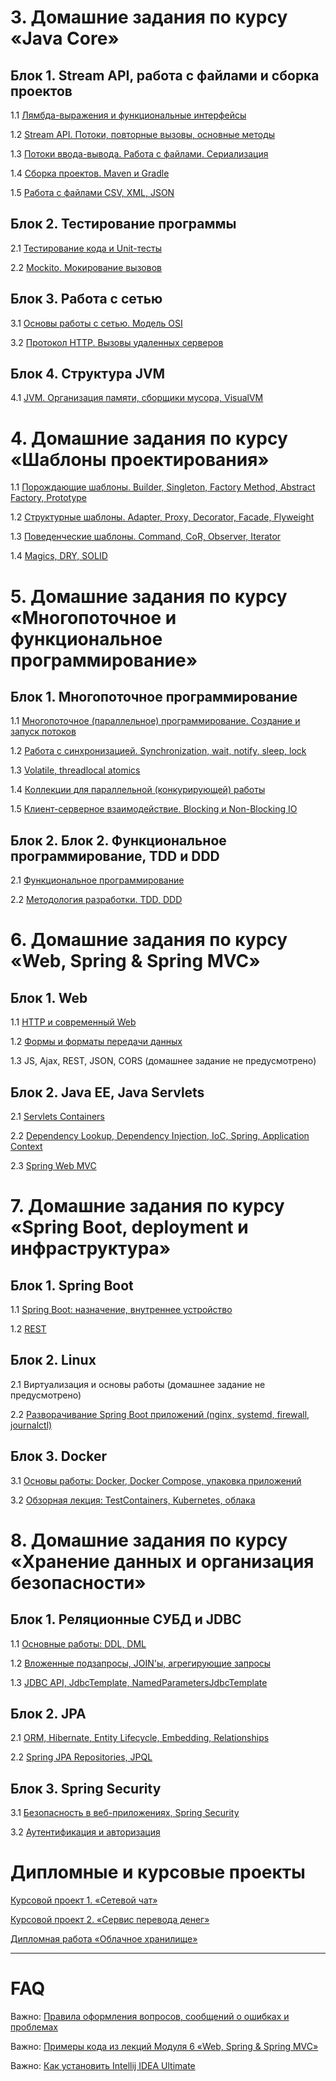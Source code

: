 # 3. Домашние задания по курсу «Java Core»

## Блок 1. Stream API, работа с файлами и сборка проектов

1.1 [Лямбда-выражения и функциональные интерфейсы](./lambda/README.md)

1.2 [Stream API. Потоки, повторные вызовы, основные методы](./streams/README.md)

1.3 [Потоки ввода-вывода. Работа с файлами. Сериализация](./files/README.md)

1.4 [Сборка проектов. Maven и Gradle](./builders/README.md)

1.5 [Работа с файлами CSV, XML, JSON](./special_files/README.md)

## Блок 2. Тестирование программы

2.1 [Тестирование кода и Unit-тесты](https://github.com/netology-code/jd-homeworks/tree/master/junit)

2.2 [Mockito. Мокирование вызовов](https://github.com/netology-code/jd-homeworks/tree/master/mocks)

## Блок 3. Работа с сетью

3.1 [Основы работы с сетью. Модель OSI](https://github.com/netology-code/jd-homeworks/tree/master/network)

3.2 [Протокол HTTP. Вызовы удаленных серверов](https://github.com/netology-code/jd-homeworks/tree/master/http)

## Блок 4. Структура JVM
4.1 [JVM. Организация памяти, сборщики мусора, VisualVM](/jvm)


# 4. Домашние задания по курсу «Шаблоны проектирования»

1.1 [Порождающие шаблоны. Builder, Singleton, Factory Method, Abstract Factory, Prototype](./creational/README.md)

1.2 [Структурные шаблоны. Adapter, Proxy, Decorator, Facade, Flyweight](./structural/README.md)

1.3 [Поведенческие шаблоны. Command, CoR, Observer, Iterator](./behave/README.md)

1.4 [Magics, DRY, SOLID](./solid/README.md)


# 5. Домашние задания по курсу «Многопоточное и функциональное программирование»

## Блок 1. Многопоточное программирование

1.1 [Многопоточное (параллельное) программирование. Создание и запуск потоков](https://github.com/netology-code/jd-homeworks/tree/master/multithreading)

1.2 [Работа с синхронизацией. Synchronization, wait, notify, sleep, lock](https://github.com/netology-code/jd-homeworks/tree/master/synchronization)

1.3 [Volatile, threadlocal atomics](./volatile/README.md)

1.4 [Коллекции для параллельной (конкурирующей) работы](./concurrent_collections/README.md)

1.5 [Клиент-серверное взаимодействие. Blocking и Non-Blocking IO](./clientserver/README.md)

## Блок 2. Блок 2. Функциональное программирование, TDD и DDD

2.1 [Функциональное программирование](./funcprog/README.md)

2.2 [Методология разработки. TDD, DDD](https://github.com/netology-code/jd-homeworks/tree/master/tdd_ddd)


# 6. Домашние задания по курсу «Web, Spring & Spring MVC»

## Блок 1. Web

1.1 [HTTP и современный Web](https://github.com/netology-code/jspr-homeworks/tree/master/01_web)

1.2 [Формы и форматы передачи данных](https://github.com/netology-code/jspr-homeworks/tree/master/02_forms)

1.3 JS, Ajax, REST, JSON, CORS (домашнее задание не предусмотрено)

## Блок 2. Java EE, Java Servlets

2.1 [Servlets Containers](https://github.com/netology-code/jspr-homeworks/tree/master/04_servlets)

2.2 [Dependency Lookup, Dependency Injection, IoC, Spring, Application Context](https://github.com/netology-code/jspr-homeworks/tree/master/05_di)

2.3 [Spring Web MVC](https://github.com/netology-code/jspr-homeworks/tree/master/06_mvc)


# 7. Домашние задания по курсу «Spring Boot, deployment и инфраструктура»

## Блок 1. Spring Boot

1.1 [Spring Boot: назначение, внутреннее устройство](https://github.com/netology-code/jd-homeworks/tree/master/spring_boot)

1.2 [REST](https://github.com/netology-code/jd-homeworks/tree/master/spring_boot_rest)

## Блок 2. Linux

2.1 Виртуализация и основы работы (домашнее задание не предусмотрено)

2.2 [Разворачивание Spring Boot приложений (nginx, systemd, firewall, journalctl)](https://github.com/netology-code/jd-homeworks/tree/master/linux)

## Блок 3. Docker

3.1 [Основы работы: Docker, Docker Compose, упаковка приложений]()

3.2 [Обзорная лекция: TestContainers, Kubernetes, облака]()


# 8. Домашние задания по курсу «Хранение данных и организация безопасности»

## Блок 1. Реляционные СУБД и JDBC

1.1 [Основные работы: DDL, DML]()

1.2 [Вложенные подзапросы, JOIN'ы, агрегирующие запросы]()

1.3 [JDBC API, JdbcTemplate, NamedParametersJdbcTemplate]()

## Блок 2. JPA

2.1 [ORM, Hibernate, Entity Lifecycle, Embedding, Relationships]()

2.2 [Spring JPA Repositories, JPQL]()

## Блок 3. Spring Security

3.1 [Безопасность в веб-приложениях, Spring Security]()

3.2 [Аутентификация и авторизация]()


# Дипломные и курсовые проекты

[Курсовой проект 1. «Сетевой чат»](./diploma/networkchat.md)

[Курсовой проект 2. «Сервис перевода денег»](./diploma/moneytransferservice.md)

[Дипломная работа «Облачное хранилище»](./diploma/cloud.md)


---

# FAQ

Важно: [Правила оформления вопросов, сообщений о ошибках и проблемах](https://github.com/netology-code/jspr-homeworks/blob/master/report-requirements.md)

Важно: [Примеры кода из лекций Модуля 6 «Web, Spring & Spring MVC»](https://github.com/netology-code/jspr-code)

Важно: [Как установить Intellij IDEA Ultimate](https://github.com/netology-code/jspr-homeworks/blob/master/idea-installation.md)
